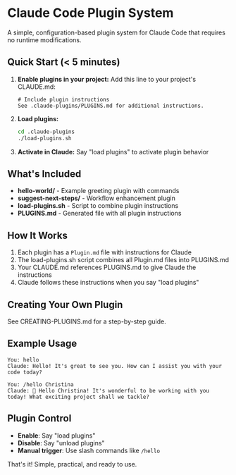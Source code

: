 # Claude Code Plugin System

A simple, configuration-based plugin system for Claude Code that requires no runtime modifications.

## Quick Start (< 5 minutes)

1. **Enable plugins in your project:**
   Add this line to your project's CLAUDE.md:
   ```
   # Include plugin instructions
   See .claude-plugins/PLUGINS.md for additional instructions.
   ```

2. **Load plugins:**
   ```bash
   cd .claude-plugins
   ./load-plugins.sh
   ```

3. **Activate in Claude:**
   Say "load plugins" to activate plugin behavior

## What's Included

- **hello-world/** - Example greeting plugin with commands
- **suggest-next-steps/** - Workflow enhancement plugin
- **load-plugins.sh** - Script to combine plugin instructions
- **PLUGINS.md** - Generated file with all plugin instructions

## How It Works

1. Each plugin has a `Plugin.md` file with instructions for Claude
2. The load-plugins.sh script combines all Plugin.md files into PLUGINS.md
3. Your CLAUDE.md references PLUGINS.md to give Claude the instructions
4. Claude follows these instructions when you say "load plugins"

## Creating Your Own Plugin

See CREATING-PLUGINS.md for a step-by-step guide.

## Example Usage

```
You: hello
Claude: Hello! It's great to see you. How can I assist you with your code today?

You: /hello Christina  
Claude: 🌟 Hello Christina! It's wonderful to be working with you today! What exciting project shall we tackle?
```

## Plugin Control

- **Enable**: Say "load plugins" 
- **Disable**: Say "unload plugins"
- **Manual trigger**: Use slash commands like `/hello`

That's it! Simple, practical, and ready to use.